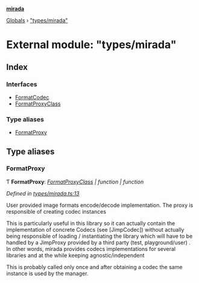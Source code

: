 **[mirada](../README.md)**

[Globals](../README.md) › ["types/mirada"](_types_mirada_.md)

# External module: "types/mirada"

## Index

### Interfaces

* [FormatCodec](../interfaces/_types_mirada_.formatcodec.md)
* [FormatProxyClass](../interfaces/_types_mirada_.formatproxyclass.md)

### Type aliases

* [FormatProxy](_types_mirada_.md#formatproxy)

## Type aliases

###  FormatProxy

Ƭ **FormatProxy**: *[FormatProxyClass](../interfaces/_types_mirada_.formatproxyclass.md) | function | function*

*Defined in [types/mirada.ts:13](https://github.com/cancerberoSgx/mirada/blob/ef78036/mirada/src/types/mirada.ts#L13)*

User provided image formats encode/decode implementation. The proxy is responsible of creating codec instances

This is particularly useful in this library so it can actually contain the implementation of concrete Codecs (see [JimpCodec]) without actually being responsible of loading / instantiating the library which will have to be handled by a JimpProxy provided by a third party (test, playground/user) . In other words, mirada provides codecs implementations for several libraries and at the while keeping agnostic/independent

This is probably called only once and after obtaining a codec the same instance is used by the manager.
